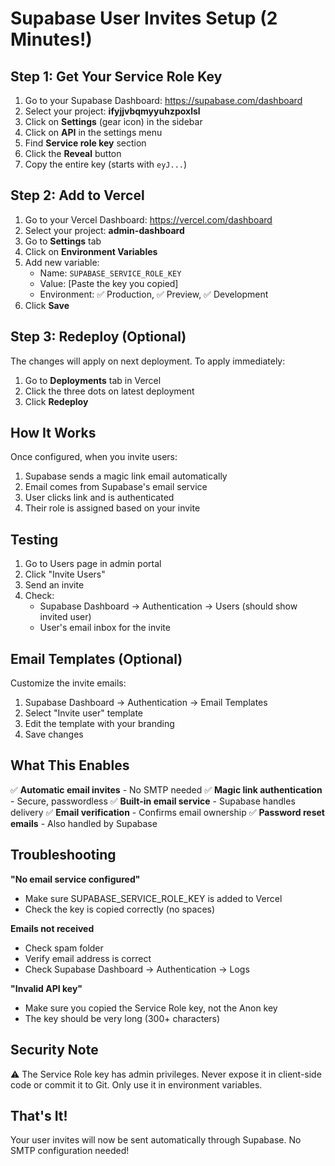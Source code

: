 # Supabase User Invites Setup (2 Minutes!)

## Step 1: Get Your Service Role Key

1. Go to your Supabase Dashboard: https://supabase.com/dashboard
2. Select your project: **ifyjjvbqmyyuhzpoxlsl**
3. Click on **Settings** (gear icon) in the sidebar
4. Click on **API** in the settings menu
5. Find **Service role key** section
6. Click the **Reveal** button
7. Copy the entire key (starts with `eyJ...`)

## Step 2: Add to Vercel

1. Go to your Vercel Dashboard: https://vercel.com/dashboard
2. Select your project: **admin-dashboard**
3. Go to **Settings** tab
4. Click on **Environment Variables**
5. Add new variable:
   - Name: `SUPABASE_SERVICE_ROLE_KEY`
   - Value: [Paste the key you copied]
   - Environment: ✅ Production, ✅ Preview, ✅ Development
6. Click **Save**

## Step 3: Redeploy (Optional)

The changes will apply on next deployment. To apply immediately:
1. Go to **Deployments** tab in Vercel
2. Click the three dots on latest deployment
3. Click **Redeploy**

## How It Works

Once configured, when you invite users:
1. Supabase sends a magic link email automatically
2. Email comes from Supabase's email service
3. User clicks link and is authenticated
4. Their role is assigned based on your invite

## Testing

1. Go to Users page in admin portal
2. Click "Invite Users"
3. Send an invite
4. Check:
   - Supabase Dashboard → Authentication → Users (should show invited user)
   - User's email inbox for the invite

## Email Templates (Optional)

Customize the invite emails:
1. Supabase Dashboard → Authentication → Email Templates
2. Select "Invite user" template
3. Edit the template with your branding
4. Save changes

## What This Enables

✅ **Automatic email invites** - No SMTP needed
✅ **Magic link authentication** - Secure, passwordless
✅ **Built-in email service** - Supabase handles delivery
✅ **Email verification** - Confirms email ownership
✅ **Password reset emails** - Also handled by Supabase

## Troubleshooting

**"No email service configured"**
- Make sure SUPABASE_SERVICE_ROLE_KEY is added to Vercel
- Check the key is copied correctly (no spaces)

**Emails not received**
- Check spam folder
- Verify email address is correct
- Check Supabase Dashboard → Authentication → Logs

**"Invalid API key"**
- Make sure you copied the Service Role key, not the Anon key
- The key should be very long (300+ characters)

## Security Note

⚠️ The Service Role key has admin privileges. Never expose it in client-side code or commit it to Git. Only use it in environment variables.

## That's It!

Your user invites will now be sent automatically through Supabase. No SMTP configuration needed!